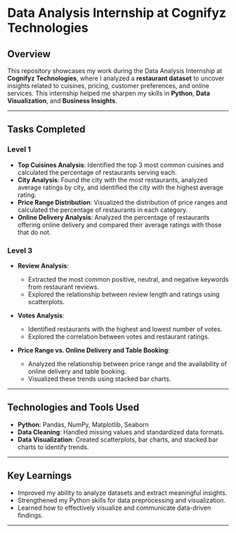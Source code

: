 # **Data Analysis Internship at Cognifyz Technologies**

## **Overview**
This repository showcases my work during the Data Analysis Internship at **Cognifyz Technologies**, where I analyzed a **restaurant dataset** to uncover insights related to cuisines, pricing, customer preferences, and online services. This internship helped me sharpen my skills in **Python**, **Data Visualization**, and **Business Insights**.

---

## **Tasks Completed**

### **Level 1**
- **Top Cuisines Analysis**: Identified the top 3 most common cuisines and calculated the percentage of restaurants serving each.  
- **City Analysis**: Found the city with the most restaurants, analyzed average ratings by city, and identified the city with the highest average rating.  
- **Price Range Distribution**: Visualized the distribution of price ranges and calculated the percentage of restaurants in each category.  
- **Online Delivery Analysis**: Analyzed the percentage of restaurants offering online delivery and compared their average ratings with those that do not.

### **Level 3**
- **Review Analysis**:  
  - Extracted the most common positive, neutral, and negative keywords from restaurant reviews.  
  - Explored the relationship between review length and ratings using scatterplots.  

- **Votes Analysis**:  
  - Identified restaurants with the highest and lowest number of votes.  
  - Explored the correlation between votes and restaurant ratings.

- **Price Range vs. Online Delivery and Table Booking**:  
  - Analyzed the relationship between price range and the availability of online delivery and table booking.  
  - Visualized these trends using stacked bar charts.

---

## **Technologies and Tools Used**
- **Python**: Pandas, NumPy, Matplotlib, Seaborn  
- **Data Cleaning**: Handled missing values and standardized data formats.  
- **Data Visualization**: Created scatterplots, bar charts, and stacked bar charts to identify trends.  

---

## **Key Learnings**
- Improved my ability to analyze datasets and extract meaningful insights.  
- Strengthened my Python skills for data preprocessing and visualization.  
- Learned how to effectively visualize and communicate data-driven findings.  

---

